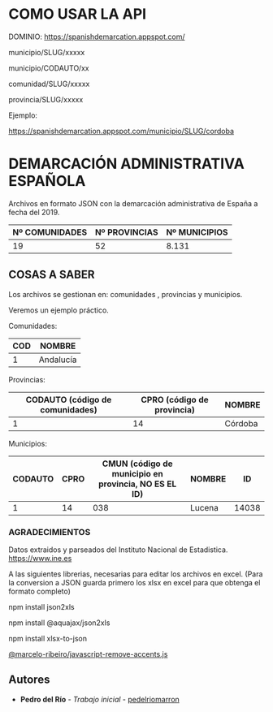 # COMO USAR LA API


DOMINIO: https://spanishdemarcation.appspot.com/

municipio/SLUG/xxxxx

municipio/CODAUTO/xx

comunidad/SLUG/xxxxx

provincia/SLUG/xxxxx

Ejemplo:

https://spanishdemarcation.appspot.com/municipio/SLUG/cordoba



# DEMARCACIÓN ADMINISTRATIVA ESPAÑOLA

Archivos en formato JSON con la demarcación administrativa de España a fecha del 2019.

| Nº COMUNIDADES | Nº PROVINCIAS | Nº MUNICIPIOS |
| ------------- | ------------- | ------------- |
| 19 | 52  | 8.131 |


## COSAS A SABER

Los archivos se gestionan en:
comunidades , provincias y municipios.

Veremos un ejemplo práctico.

Comunidades:

| COD  | NOMBRE |
| ------------- | ------------- |
| 1  | Andalucía  |


Provincias:

| CODAUTO (código de comunidades)  | CPRO (código de provincia) | NOMBRE |
| ------------- | ------------- | ------------- |
| 1  | 14  | Córdoba |


Municipios:

| CODAUTO  | CPRO | CMUN (código de municipio en provincia, NO ES EL ID) | NOMBRE | ID |
| ------------- | ------------- | ------------- | ------------- | ------------- |
| 1  | 14  | 038 | Lucena | 14038 |



### AGRADECIMIENTOS

Datos extraidos y parseados del Instituto Nacional de Estadistica. 
https://www.ine.es

A las siguientes librerias, necesarias para editar los archivos en excel.
(Para la conversion a JSON guarda primero los xlsx en excel para que obtenga el formato completo)

npm install json2xls

npm install @aquajax/json2xls

npm install xlsx-to-json

[@marcelo-ribeiro/javascript-remove-accents.js](https://gist.github.com/marcelo-ribeiro/abd651b889e4a20e0bab558a05d38d77 )



## Autores

* **Pedro del Río** - *Trabajo inicial* - [pedelriomarron](https://github.com/pedelriomarron)
